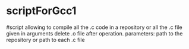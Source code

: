 # scriptForGcc1
#script allowing to compile all the .c code in a repository or all the .c file given in arguments delete .o file after operation. parameters: path to the repository or path to each .c file
